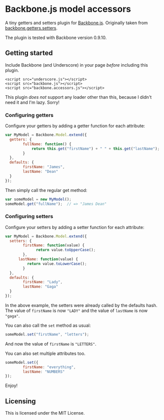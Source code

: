 Backbone.js model accessors
===========================

A tiny getters and setters plugin for [Backbone.js](http://documentcloud.github.com/backbone). Originally taken from [backbone.getters.setters](https://github.com/berzniz/backbone.getters.setters).

The plugin is tested with Backbone version 0.9.10.

## Getting started

Include Backbone (and Underscore) in your page _before_ including this plugin.

    <script src="underscore.js"></script>
    <script src="backbone.js"></script>
    <script src="backbone.accessors.js"></script>

This plugin _does not_ support any loader other than this, because I didn't need it and I'm lazy. Sorry!

### Configuring getters

Configure your getters by adding a getter function for each attribute:

```js
var MyModel = Backbone.Model.extend({
  getters: {
  		fullName: function() {
		    return this.get("firstName") + " " + this.get("lastName");
	    }
  },
  defaults: {
    	firstName: "James",
    	lastName: "Dean"
  }
});
```

Then simply call the regular get method:

```js
var someModel = new MyModel();
someModel.get("fullName");  // => "James Dean"
```

### Configuring setters

Configure your setters by adding a setter function for each attribute:

```js
var MyModel = Backbone.Model.extend({
  setters: {
    	firstName: function(value) {
		      return value.toUpperCase();
	    },
      lastName: function(value) {
  	      return value.toLowerCase();
	    }
  },
  defaults: {
    	firstName: "Lady",
    	lastName: "Gaga"
  }
});
```

In the above example, the setters were already called by the defaults hash. The value of `firstName` is now `"LADY"` and the value of `lastName` is now `"gaga"`.

You can also call the `set` method as usual:

```js
someModel.set("firstName", "letters");
```

And now the value of `firstName` is `"LETTERS"`.

You can also set multiple attributes too.

```js
someModel.set({
		firstName: "everything",
		lastName: "NUMBERS"
});
```

Enjoy!


## Licensing

This is licensed under the MIT License.
